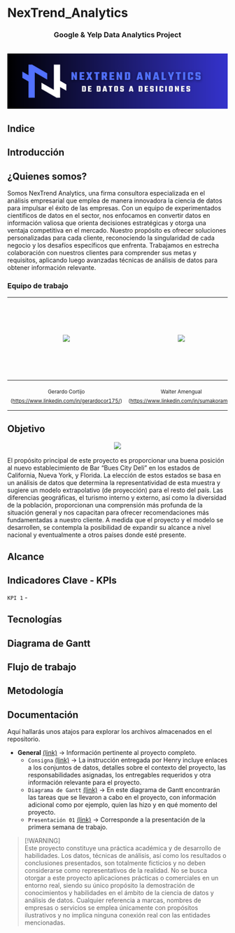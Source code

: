 # NexTrend_Analytics

<h3 align="center">Google & Yelp Data Analytics Project</h3>

<br />
<div align="center">
  <a href="https://github.com/MayraSierraAT/NexTrend_Analytics">
    <img src="/src/logo.png" alt="Logo">
  </a>
</div>

## Indice

## Introducción

## ¿Quienes somos?

Somos NexTrend Analytics, una firma consultora especializada en el análisis empresarial que emplea de manera innovadora la ciencia de datos para impulsar el éxito de las empresas. Con un equipo de experimentados científicos de datos en el sector, nos enfocamos en convertir datos en información valiosa que orienta decisiones estratégicas y otorga una ventaja competitiva en el mercado.
Nuestro propósito es ofrecer soluciones personalizadas para cada cliente, reconociendo la singularidad de cada negocio y los desafíos específicos que enfrenta. Trabajamos en estrecha colaboración con nuestros clientes para comprender sus metas y requisitos, aplicando luego avanzadas técnicas de análisis de datos para obtener información relevante.

### Equipo de trabajo

| <img src="https://media.licdn.com/dms/image/D4E03AQECG26Wygaa_A/profile-displayphoto-shrink_800_800/0/1687742730455?e=1709769600&v=beta&t=n7LkLmLBx2dqpkL6AdxcvY632uUREuXpbY0jK0EngTU" width=100> | <img src="https://media.licdn.com/dms/image/D4D35AQFpQHr9pYizkA/profile-framedphoto-shrink_800_800/0/1695659112940?e=1704945600&v=beta&t=P1t-prtvCZeXPVdjTrFTZGBWYjCHyDU-vtedYT-kfA8" width=100> | <img src="https://media.licdn.com/media/AAYQAQSOAAgAAQAAAAAAAB-zrMZEDXI2T62PSuT6kpB6qg.png" width=100> | <img src="/src/Guido.jpg" width=100> | <img src="/src/Hans.jfif" width=100> |
|:---------------:|:---------:|:---------:|:---------:|:---------:| 
|<sub> Gerardo Cortijo (https://www.linkedin.com/in/gerardocor175/)</sub>|<sub> Walter Amengual (https://www.linkedin.com/in/sumakorama/)</sub>|<sub> Mayra Sierra Torres (https://www.linkedin.com/in/mayrasierraat/)</sub>|<sub> Guido Ignacio Lujan (https://www.linkedin.com/in/guido-lujan/)</sub>|<sub> Hans Pulido Santiago (https://www.linkedin.com/in/hans-pulido001/)</sub>|

## Objetivo

<p align=center><img src= "https://www.bluescitydeli.com/wp/wp-content/uploads/2023/10/bcd-website-20year.png" width=400> </p>

El propósito principal de este proyecto es proporcionar una buena posición al nuevo establecimiento de Bar “Bues City Deli” en los estados de California, Nueva York, y Florida. La elección de estos estados se basa en un análisis de datos que determina la representatividad de esta muestra y sugiere un modelo extrapolativo (de proyección) para el resto del país. Las diferencias geográficas, el turismo interno y externo, así como la diversidad de la población, proporcionan una comprensión más profunda de la situación general y nos capacitan para ofrecer recomendaciones más fundamentadas a nuestro cliente.
A medida que el proyecto y el modelo se desarrollen, se contempla la posibilidad de expandir su alcance a nivel nacional y eventualmente a otros países donde  esté presente.

## Alcance



## Indicadores Clave - KPIs

`KPI 1` - 

## Tecnologías

## Diagrama de Gantt

## Flujo de trabajo

## Metodología 

## Documentación

Aquí hallarás unos atajos para explorar los archivos almacenados en el repositorio.

- **General** [(link)]() → Información pertinente al proyecto completo.
    - `Consigna` [(link)]() → La instrucción entregada por Henry incluye enlaces a los conjuntos de datos, detalles sobre el contexto del proyecto, las responsabilidades asignadas, los entregables requeridos y otra información relevante para el proyecto.
    -  `Diagrama de Gantt` [(link)]() →  En este diagrama de Gantt encontrarán las tareas que se llevaron a cabo en el proyecto, con información adicional como por ejemplo, quien las hizo y en qué momento del proyecto.
    -  `Presentación 01` [(link)]() →  Corresponde a la presentación de la primera semana de trabajo.

> [!WARNING]\
> Este proyecto constituye una práctica académica y de desarrollo de habilidades. Los datos, técnicas de análisis, así como los resultados o conclusiones presentados, son totalmente ficticios y no deben considerarse como representativos de la realidad. No se busca otorgar a este proyecto aplicaciones prácticas o comerciales en un entorno real, siendo su único propósito la demostración de conocimientos y habilidades en el ámbito de la ciencia de datos y análisis de datos.
Cualquier referencia a marcas, nombres de empresas o servicios se emplea únicamente con propósitos ilustrativos y no implica ninguna conexión real con las entidades mencionadas.


